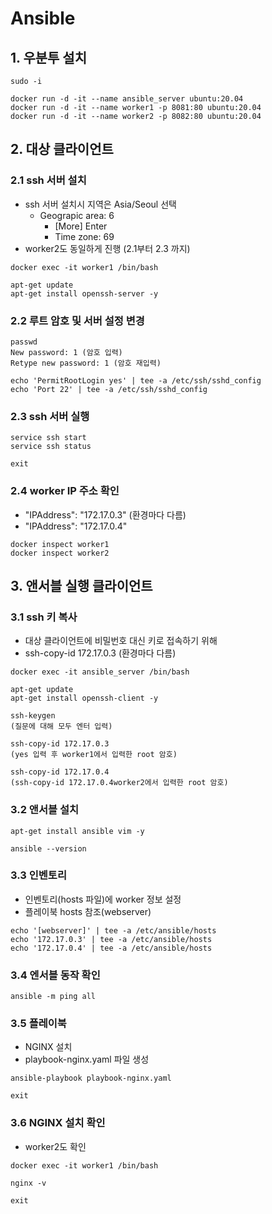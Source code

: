 # Ansible

## 1. 우분투 설치

```text
sudo -i

docker run -d -it --name ansible_server ubuntu:20.04
docker run -d -it --name worker1 -p 8081:80 ubuntu:20.04
docker run -d -it --name worker2 -p 8082:80 ubuntu:20.04
```

## 2. 대상 클라이언트

### 2.1 ssh 서버 설치

- ssh 서버 설치시 지역은 Asia/Seoul 선택
  - Geograpic area: 6
    - [More] Enter
    - Time zone: 69
- worker2도 동일하게 진행 (2.1부터 2.3 까지)

```text
docker exec -it worker1 /bin/bash

apt-get update
apt-get install openssh-server -y
```

### 2.2 루트 암호 및 서버 설정 변경

```text
passwd
New password: 1 (암호 입력)
Retype new password: 1 (암호 재입력)

echo 'PermitRootLogin yes' | tee -a /etc/ssh/sshd_config
echo 'Port 22' | tee -a /etc/ssh/sshd_config
```

### 2.3 ssh 서버 실행

```text
service ssh start
service ssh status

exit
```

### 2.4 worker IP 주소 확인

- "IPAddress": "172.17.0.3" (환경마다 다름)
- "IPAddress": "172.17.0.4"

```text
docker inspect worker1
docker inspect worker2
```

## 3. 앤서블 실행 클라이언트

### 3.1 ssh 키 복사

- 대상 클라이언트에 비밀번호 대신 키로 접속하기 위해
- ssh-copy-id 172.17.0.3 (환경마다 다름)

```text
docker exec -it ansible_server /bin/bash

apt-get update
apt-get install openssh-client -y

ssh-keygen
(질문에 대해 모두 엔터 입력)

ssh-copy-id 172.17.0.3
(yes 입력 후 worker1에서 입력한 root 암호)

ssh-copy-id 172.17.0.4
(ssh-copy-id 172.17.0.4worker2에서 입력한 root 암호)
```

### 3.2 앤서블 설치

```text
apt-get install ansible vim -y

ansible --version
```

### 3.3 인벤토리

- 인벤토리(hosts 파일)에 worker 정보 설정
- 플레이북 hosts 참조(webserver)

```text
echo '[webserver]' | tee -a /etc/ansible/hosts
echo '172.17.0.3' | tee -a /etc/ansible/hosts
echo '172.17.0.4' | tee -a /etc/ansible/hosts
```

### 3.4 엔서블 동작 확인

```text
ansible -m ping all
```

### 3.5 플레이북

- NGINX 설치
- playbook-nginx.yaml 파일 생성

```text
ansible-playbook playbook-nginx.yaml

exit
```

### 3.6 NGINX 설치 확인

- worker2도 확인

```text
docker exec -it worker1 /bin/bash

nginx -v

exit
```
